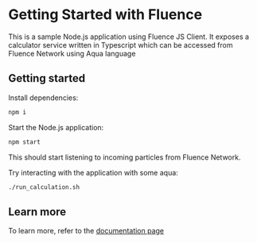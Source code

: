 # Getting Started with Fluence

This is a sample Node.js application using Fluence JS Client. It exposes a calculator service written in Typescript which can be accessed from Fluence Network using Aqua language

## Getting started

Install dependencies:

```bash
npm i
```

Start the Node.js application:

```bash
npm start
```

This should start listening to incoming particles from Fluence Network.

Try interacting with the application with some aqua:

```bash
./run_calculation.sh
```

## Learn more

To learn more, refer to the [documentation page](https://fluence.dev//docs/build/js-client/js-client)
